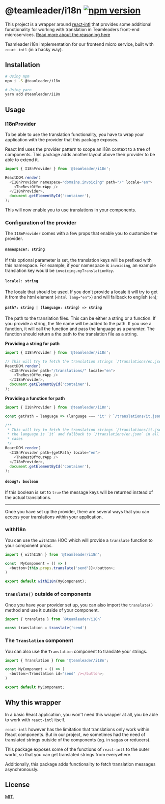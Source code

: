 # @teamleader/i18n [![npm version](https://badge.fury.io/js/%40teamleader%2Fi18n.svg)](https://badge.fury.io/js/%40teamleader%2Fi18n)

This project is a wrapper around [react-intl](https://github.com/formatjs/react-intl) that provides some additional functionality for working with translation in Teamleaders front-end microservices. [Read more about the reasoning here](#why-this-wrapper)

Teamleader i18n implementation for our frontend micro service, built with `react-intl` (in a hacky way).

## Installation

```bash
# Using npm
npm i -S @teamleader/i18n

# Using yarn
yarn add @teamleader/i18n
```

## Usage

### I18nProvider

To be able to use the translation functionality, you have to wrap your application with the provider that this package exposes.

React Intl uses the provider pattern to scope an i18n context to a tree of components. This package adds another layout above their provider to be able to extend it.

```js
import { I18nProvider } from '@teamleader/i18n';

ReactDOM.render(
  <I18nProvider namespace="domains.invoicing" path="/" locale="en">
    <TheRestOfYourApp />
  </I18nProvider>,
  document.getElementById('container'),
);
```

This will now enable you to use translations in your components.

### Configuration of the provider

The `I18nProvider` comes with a few props that enable you to customize the provider.

#### `namespace?: string`

If this optional parameter is set, the translation keys will be prefixed with this namespace. For example, if your namespace is `invoicing`, an example translation key would be `invoicing.myTranslationKey`.

#### `locale?: string`

The locale that should be used. If you don't provide a locale it will try to get it from the html element (`<html lang="en">`) and will fallback to english (`en`);

#### `path?: string | (language: string) => string`

The path to the translation files. This can be either a string or a function. If you provide a string, the file name will be added to the path. If you use a function, it will call the function and pass the language as a paramter. The function should return a the path to the translation file as a string.

**Providing a string for path**

```js
import { I18nProvider } from '@teamleader/i18n';

// This will try to fetch the translation strings `/translations/en.json`
ReactDOM.render(
  <I18nProvider path="/translations/" locale="en">
    <TheRestOfYourApp />
  </I18nProvider>,
  document.getElementById('container'),
);
```

**Providing a function for path**

```js
import { I18nProvider } from '@teamleader/i18n';

const getPath = language => (language === 'it' ? `/translations/it.json` : `/translations/en.json`);

/**
 * This will try to fetch the translation strings `/translations/it.json` if
 * the language is `it` and fallback to `/translations/en.json` in all other
 * cases
 */
ReactDOM.render(
  <I18nProvider path={getPath} locale="en">
    <TheRestOfYourApp />
  </I18nProvider>,
  document.getElementById('container'),
);
```

#### `debug?: boolean`

If this boolean is set to `true` the message keys will be returned instead of the actual translations.

---

Once you have set up the provider, there are several ways that you can access your translations within your application.

### withI18n

You can use the `withI18n` HOC which will provide a `translate` function to your component props.

```js
import { withI18n } from '@teamleader/i18n';

const  MyComponent = () => (
  <button>{this.props.translate('send')}</button>;
)

export default withI18n(MyComponent);
```

### `translate()` outside of components

Once you have your provider set up, you can also import the `translate()` method and use it outside of your component.

```js
import { translate } from `@teamleader/i18n`

const translation = translate('send')
```

### The `Translation` component

You can also use the `Translation` component to translate your strings.

```js
import { Translation } from '@teamleader/i18n';

const MyComponent = () => (
  <button><Translation id="send" /></button>;
)

export default MyComponent;
```

## Why this wrapper

In a basic React application, you won't need this wrapper at all, you be able to work with `react-intl` itself.

`react-intl` however has the limitation that translations only work within React components. But in our project, we sometimes had the need of translated strings outside of the components (eg. in sagas or reducers).

This package exposes some of the functions of `react-intl` to the outer world, so that you can get translated strings from everywhere.

Additionally, this package adds functionality to fetch translation messages asynchronously.

## License

[MIT](LICENSE).
